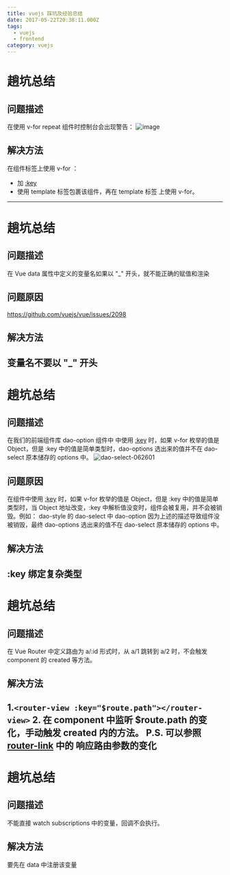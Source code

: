 ```yaml
---
title: vuejs 踩坑及经验总结
date: 2017-05-22T20:38:11.000Z
tags:
  - vuejs
  - frontend
category: vuejs
---
```



# 趟坑总结
## 问题描述
在使用 v-for repeat 组件时控制台会出现警告：
![image](https://cloud.githubusercontent.com/assets/12231277/26719687/0f18e08c-47b8-11e7-8641-53f4a58679e1.png)
## 解决方法
在组件标签上使用 v-for ：
* 加 [:key](https://cn.vuejs.org/v2/guide/list.html#key)
* 使用 template 标签包裹该组件，再在 template 标签 上使用 v-for。
---

<!-- more -->

# 趟坑总结
## 问题描述
在 Vue data 属性中定义的变量名如果以 "_" 开头，就不能正确的赋值和渲染
## 问题原因
https://github.com/vuejs/vue/issues/2098
## 解决方法
变量名不要以 "_" 开头
---

# 趟坑总结
## 问题描述
在我们的前端组件库 dao-option 组件中 中使用 [:key](https://cn.vuejs.org/v2/guide/list.html#key) 时，如果 v-for 枚举的值是 Object，但是 :key 中的值是简单类型时，dao-options 选出来的值并不在 dao-select 原本储存的 options 中。
![dao-select-062601](https://user-images.githubusercontent.com/19180212/27534266-ff8756b4-5a98-11e7-8c5f-bd9c8b650d7c.png)

## 问题原因
在组件中使用 [:key](https://cn.vuejs.org/v2/guide/list.html#key) 时，如果 v-for 枚举的值是 Object，但是 :key 中的值是简单类型时，当 Object 地址改变，:key 中解析值没变时，组件会被复用，并不会被销毁。例如： dao-style 的 dao-select 中 dao-option 因为上述的描述导致组件没被销毁，最终 dao-options 选出来的值不在 dao-select 原本储存的 options 中。

## 解决方法
:key 绑定复杂类型
---

# 趟坑总结
## 问题描述
在 Vue Router 中定义路由为 a/:id 形式时，从 a/1 跳转到 a/2 时，不会触发 component 的 created 等方法。
## 解决方法
1.```<router-view :key="$route.path"></router-view>```
2. 在 component 中监听 $route.path 的变化，手动触发 created 内的方法。
P.S. 可以参照 [router-link](http://router.vuejs.org/zh-cn/essentials/dynamic-matching.html) 中的 响应路由参数的变化
---

# 趟坑总结
## 问题描述
不能直接 watch subscriptions 中的变量，回调不会执行。
## 解决方法
要先在 data 中注册该变量


